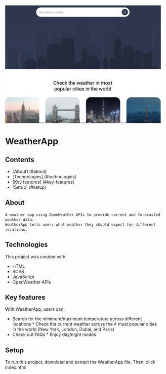![ScreenShot](img/screen.png)
# WeatherApp
## Contents
* [About] (#about)
* [Technologies] (#technologies)
* [Key features] (#key-features)
* [Setup] (#setup)
## About
```
A weather app using OpenWeather APIs to provide current and forecasted weather data. 
WeatherApp tells users what weather they should expect for different locations.
```
## Technologies
This project was created with:
* HTML
* SCSS
* JavaScript
* OpenWeather APIs

## Key features
With WeatherApp, users can:
* Search for the minimum/maximum temperature across different locations * Check the current weather across the 4 most popular cities in the world (New York, London, Dubai, and Paris)
* Check out FAQs * Enjoy day/night modes
## Setup
To run this project, download and extract the WeatherApp file. Then, click index.html.
